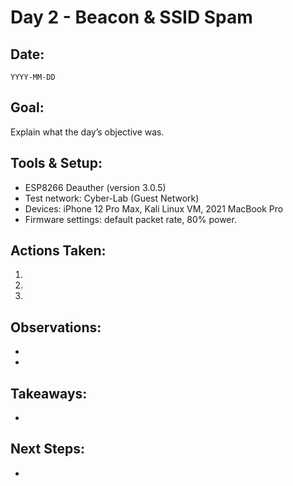 # Day 2 - Beacon & SSID Spam
## Date:
`YYYY-MM-DD`

## Goal:
Explain what the day’s objective was.

## Tools & Setup:
- ESP8266 Deauther (version 3.0.5)
- Test network: Cyber-Lab (Guest Network)
- Devices: iPhone 12 Pro Max, Kali Linux VM, 2021 MacBook Pro
- Firmware settings: default packet rate, 80% power.

## Actions Taken:
1. 
2. 
3. 

## Observations:
- 
- 

## Takeaways:
- 

## Next Steps:
- 
